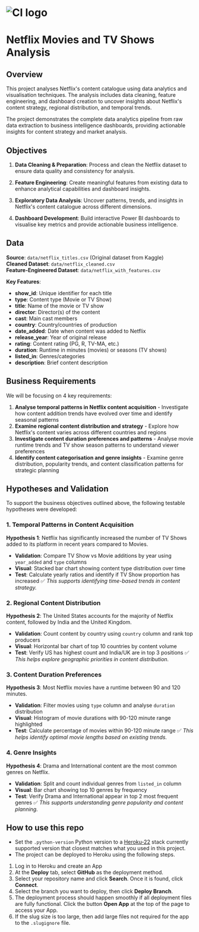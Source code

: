 # ![CI logo](https://codeinstitute.s3.amazonaws.com/fullstack/ci_logo_small.png)

# **Netflix Movies and TV Shows Analysis**

## Overview

This project analyses Netflix's content catalogue using data analytics and visualisation techniques. The analysis includes data cleaning, feature engineering, and dashboard creation to uncover insights about Netflix's content strategy, regional distribution, and temporal trends.

The project demonstrates the complete data analytics pipeline from raw data extraction to business intelligence dashboards, providing actionable insights for content strategy and market analysis.

## Objectives  

1. **Data Cleaning & Preparation**: Process and clean the Netflix dataset to ensure data quality and consistency for analysis.

2. **Feature Engineering**: Create meaningful features from existing data to enhance analytical capabilities and dashboard insights.

3. **Exploratory Data Analysis**: Uncover patterns, trends, and insights in Netflix's content catalogue across different dimensions.

4. **Dashboard Development**: Build interactive Power BI dashboards to visualise key metrics and provide actionable business intelligence.

## Data

**Source**: `data/netflix_titles.csv` (Original dataset from Kaggle)  
**Cleaned Dataset**: `data/netflix_cleaned.csv`  
**Feature-Engineered Dataset**: `data/netflix_with_features.csv`

**Key Features**:
- **show_id**: Unique identifier for each title
- **type**: Content type (Movie or TV Show)
- **title**: Name of the movie or TV show
- **director**: Director(s) of the content
- **cast**: Main cast members
- **country**: Country/countries of production
- **date_added**: Date when content was added to Netflix
- **release_year**: Year of original release
- **rating**: Content rating (PG, R, TV-MA, etc.)
- **duration**: Runtime in minutes (movies) or seasons (TV shows)
- **listed_in**: Genres/categories
- **description**: Brief content description

## Business Requirements

We will be focusing on 4 key requirements:

1. **Analyse temporal patterns in Netflix content acquisition** - Investigate how content addition trends have evolved over time and identify seasonal patterns
2. **Examine regional content distribution and strategy** - Explore how Netflix's content varies across different countries and regions
3. **Investigate content duration preferences and patterns** - Analyse movie runtime trends and TV show season patterns to understand viewer preferences
4. **Identify content categorisation and genre insights** - Examine genre distribution, popularity trends, and content classification patterns for strategic planning

## Hypotheses and Validation

To support the business objectives outlined above, the following testable hypotheses were developed:

### 1. Temporal Patterns in Content Acquisition
**Hypothesis 1**: Netflix has significantly increased the number of TV Shows added to its platform in recent years compared to Movies.
- **Validation**: Compare TV Show vs Movie additions by year using `year_added` and `type` columns
- **Visual**: Stacked bar chart showing content type distribution over time
- **Test**: Calculate yearly ratios and identify if TV Show proportion has increased
✅ *This supports identifying time-based trends in content strategy.*

### 2. Regional Content Distribution  
**Hypothesis 2**: The United States accounts for the majority of Netflix content, followed by India and the United Kingdom.
- **Validation**: Count content by country using `country` column and rank top producers
- **Visual**: Horizontal bar chart of top 10 countries by content volume
- **Test**: Verify US has highest count and India/UK are in top 3 positions
✅ *This helps explore geographic priorities in content distribution.*

### 3. Content Duration Preferences
**Hypothesis 3**: Most Netflix movies have a runtime between 90 and 120 minutes.
- **Validation**: Filter movies using `type` column and analyse `duration` distribution
- **Visual**: Histogram of movie durations with 90-120 minute range highlighted
- **Test**: Calculate percentage of movies within 90-120 minute range
✅ *This helps identify optimal movie lengths based on existing trends.*

### 4. Genre Insights
**Hypothesis 4**: Drama and International content are the most common genres on Netflix.
- **Validation**: Split and count individual genres from `listed_in` column
- **Visual**: Bar chart showing top 10 genres by frequency
- **Test**: Verify Drama and International appear in top 2 most frequent genres
✅ *This supports understanding genre popularity and content planning.*

## How to use this repo

* Set the `.python-version` Python version to a [Heroku-22](https://devcenter.heroku.com/articles/python-support#supported-runtimes) stack currently supported version that closest matches what you used in this project.
* The project can be deployed to Heroku using the following steps.

1. Log in to Heroku and create an App
2. At the **Deploy** tab, select **GitHub** as the deployment method.
3. Select your repository name and click **Search**. Once it is found, click **Connect**.
4. Select the branch you want to deploy, then click **Deploy Branch**.
5. The deployment process should happen smoothly if all deployment files are fully functional. Click the button **Open App** at the top of the page to access your App.
6. If the slug size is too large, then add large files not required for the app to the `.slugignore` file.
